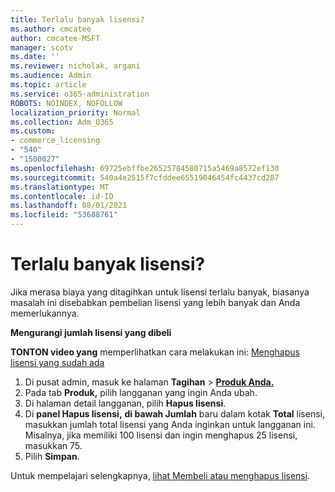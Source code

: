 ```yaml
---
title: Terlalu banyak lisensi?
ms.author: cmcatee
author: cmcatee-MSFT
manager: scotv
ms.date: ''
ms.reviewer: nicholak, argani
ms.audience: Admin
ms.topic: article
ms.service: o365-administration
ROBOTS: NOINDEX, NOFOLLOW
localization_priority: Normal
ms.collection: Adm_O365
ms.custom:
- commerce_licensing
- "540"
- "1500027"
ms.openlocfilehash: 69725ebffbe26525784580715a5469a8572ef130
ms.sourcegitcommit: 540a4e2515f7cfddee65519046454fc4437cd287
ms.translationtype: MT
ms.contentlocale: id-ID
ms.lasthandoff: 08/01/2021
ms.locfileid: "53688761"
---
```

# <a name="too-many-licenses"></a>Terlalu banyak lisensi?

Jika merasa biaya yang ditagihkan untuk lisensi terlalu banyak, biasanya masalah ini disebabkan pembelian lisensi yang lebih banyak dan Anda memerlukannya.
  
**Mengurangi jumlah lisensi yang dibeli**

**TONTON video yang** memperlihatkan cara melakukan ini: [Menghapus lisensi yang sudah ada](https://go.microsoft.com/fwlink/p/?linkid=2154938)
  
1. Di pusat admin, masuk ke halaman **Tagihan** \> **[Produk Anda.](https://go.microsoft.com/fwlink/p/?linkid=842054)**
2. Pada tab **Produk,** pilih langganan yang ingin Anda ubah.
3. Di halaman detail langganan, pilih **Hapus lisensi**.
4. Di **panel Hapus lisensi,** **di bawah Jumlah** baru dalam kotak **Total** lisensi, masukkan jumlah total lisensi yang Anda inginkan untuk langganan ini. Misalnya, jika memiliki 100 lisensi dan ingin menghapus 25 lisensi, masukkan 75.
5. Pilih **Simpan**.

Untuk mempelajari selengkapnya, [lihat Membeli atau menghapus lisensi](/microsoft-365/commerce/licenses/buy-licenses).